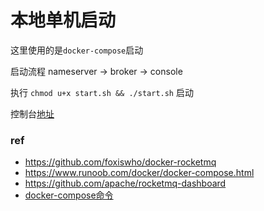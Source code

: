 # 本地单机启动

这里使用的是`docker-compose`启动

启动流程 nameserver -> broker -> console

执行 `chmod u+x start.sh && ./start.sh` 启动

控制台[地址](http://localhost:8180/#/)

### ref

* https://github.com/foxiswho/docker-rocketmq
* https://www.runoob.com/docker/docker-compose.html
* https://github.com/apache/rocketmq-dashboard
* [docker-compose命令](https://pythondjango.cn/python/tools/3-docker-compose/)
